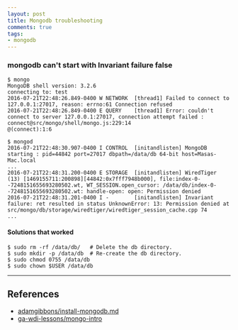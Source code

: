 ```yaml
---
layout: post
title: Mongodb troubleshooting
comments: true
tags:
- mongodb
---
```




### mongodb can't start with Invariant failure false

```
$ mongo
MongoDB shell version: 3.2.6
connecting to: test
2016-07-21T22:48:26.849-0400 W NETWORK  [thread1] Failed to connect to 127.0.0.1:27017, reason: errno:61 Connection refused
2016-07-21T22:48:26.849-0400 E QUERY    [thread1] Error: couldn't connect to server 127.0.0.1:27017, connection attempt failed :
connect@src/mongo/shell/mongo.js:229:14
@(connect):1:6
```

```
$ mongod
2016-07-21T22:48:30.907-0400 I CONTROL  [initandlisten] MongoDB starting : pid=44842 port=27017 dbpath=/data/db 64-bit host=Masas-Mac.local
...
2016-07-21T22:48:31.200-0400 E STORAGE  [initandlisten] WiredTiger (13) [1469155711:200898][44842:0x7fff7948b000], file:index-0--7248151655693280502.wt, WT_SESSION.open_cursor: /data/db/index-0--7248151655693280502.wt: handle-open: open: Permission denied
2016-07-21T22:48:31.201-0400 I -        [initandlisten] Invariant failure: ret resulted in status UnknownError: 13: Permission denied at src/mongo/db/storage/wiredtiger/wiredtiger_session_cache.cpp 74
...
```

#### Solutions that worked

```
$ sudo rm -rf /data/db/   # Delete the db directory.
$ sudo mkdir -p /data/db  # Re-create the db directory.
$ sudo chmod 0755 /data/db
$ sudo chown $USER /data/db
```

---

## References

- [adamgibbons/install-mongodb.md](https://gist.github.com/adamgibbons/cc7b263ab3d52924d83b)
- [ga-wdi-lessons/mongo-intro](https://github.com/ga-wdi-lessons/mongo-intro#installation)
